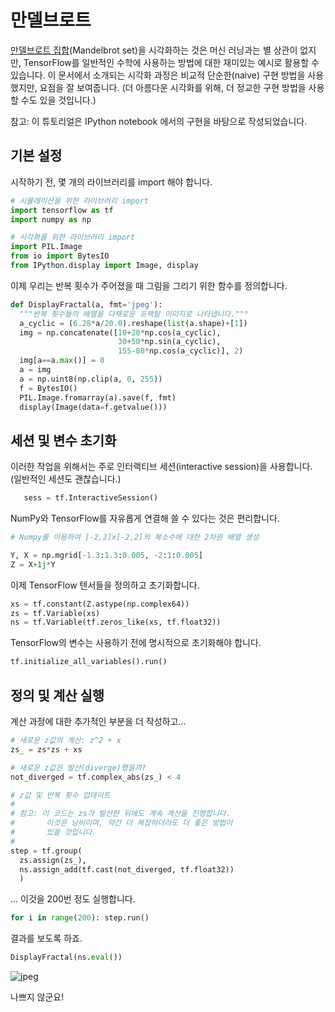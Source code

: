# 만델브로트

[만델브로트 집합](https://en.wikipedia.org/wiki/Mandelbrot\_set)(Mandelbrot set)을 시각화하는 것은 머신 러닝과는 별 상관이 없지만, TensorFlow를 일반적인 수학에 사용하는 방법에 대한 재미있는 예시로 활용할 수 있습니다. 이 문서에서 소개되는 시각화 과정은 비교적 단순한(naive) 구현 방법을 사용했지만, 요점을 잘 보여줍니다. (더 아름다운 시각화를 위해, 더 정교한 구현 방법을 사용할 수도 있을 것입니다.)

참고: 이 튜토리얼은 IPython notebook 에서의 구현을 바탕으로 작성되었습니다.

## 기본 설정

시작하기 전, 몇 개의 라이브러리를 import 해야 합니다.

```python
# 시뮬레이션을 위한 라이브러리 import
import tensorflow as tf
import numpy as np

# 시각화를 위한 라이브러리 import
import PIL.Image
from io import BytesIO
from IPython.display import Image, display
```

이제 우리는 반복 횟수가 주어졌을 때 그림을 그리기 위한 함수를 정의합니다.

```python
def DisplayFractal(a, fmt='jpeg'):
  """반복 횟수들의 배열을 다채로운 프랙탈 이미지로 나타냅니다."""
  a_cyclic = (6.28*a/20.0).reshape(list(a.shape)+[1])
  img = np.concatenate([10+20*np.cos(a_cyclic),
                        30+50*np.sin(a_cyclic),
                        155-80*np.cos(a_cyclic)], 2)
  img[a==a.max()] = 0
  a = img
  a = np.uint8(np.clip(a, 0, 255))
  f = BytesIO()
  PIL.Image.fromarray(a).save(f, fmt)
  display(Image(data=f.getvalue()))
```

## 세션 및 변수 초기화

이러한 작업을 위해서는 주로 인터랙티브 세션(interactive session)을 사용합니다. (일반적인 세션도 괜찮습니다.)

```python
   sess = tf.InteractiveSession()
```

NumPy와 TensorFlow를 자유롭게 연결해 쓸 수 있다는 것은 편리합니다.

```python
# Numpy를 이용하여 [-2,2]x[-2,2]의 복소수에 대한 2차원 배열 생성

Y, X = np.mgrid[-1.3:1.3:0.005, -2:1:0.005]
Z = X+1j*Y
```

이제 TensorFlow 텐서들을 정의하고 초기화합니다.

```python
xs = tf.constant(Z.astype(np.complex64))
zs = tf.Variable(xs)
ns = tf.Variable(tf.zeros_like(xs, tf.float32))
```

TensorFlow의 변수는 사용하기 전에 명시적으로 초기화해야 합니다.

```python
tf.initialize_all_variables().run()
```

## 정의 및 계산 실행

계산 과정에 대한 추가적인 부분을 더 작성하고...

```python
# 새로운 z값의 계산: z^2 + x
zs_ = zs*zs + xs

# 새로운 z값은 발산(diverge)했을까?
not_diverged = tf.complex_abs(zs_) < 4

# z값 및 반복 횟수 업데이트
#
# 참고: 이 코드는 zs가 발산한 뒤에도 계속 계산을 진행합니다.
#       이것은 낭비이며, 약간 더 복잡하더라도 더 좋은 방법이
#       있을 것입니다.
#
step = tf.group(
  zs.assign(zs_),
  ns.assign_add(tf.cast(not_diverged, tf.float32))
  )
```

... 이것을 200번 정도 실행합니다.

```python
for i in range(200): step.run()
```

결과를 보도록 하죠.

```python
DisplayFractal(ns.eval())
```

![jpeg](../../g3doc/images/mandelbrot\_output.jpg)

나쁘지 않군요!
